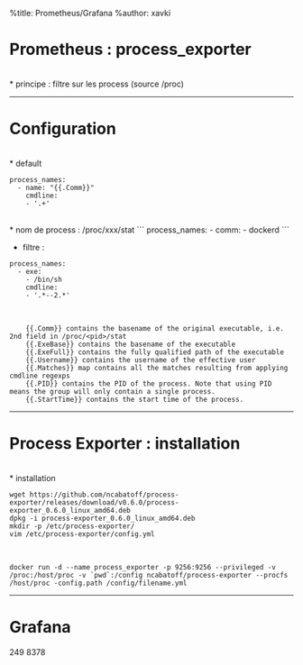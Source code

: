 %title: Prometheus/Grafana
%author: xavki


# Prometheus : process_exporter


<br>
* principe : filtre sur les process (source /proc)

--------------------------------------------------------------------------------------------------

# Configuration

<br>
* default

```
process_names:
  - name: "{{.Comm}}"
    cmdline:
    - '.+'
```

<br>
* nom de process : /proc/xxx/stat
```
process_names:
  - comm:
    - dockerd
```

* filtre :

```
process_names:
  - exe:
    - /bin/sh
    cmdline:
    - '.*--2.*'
```

<br>

```
    {{.Comm}} contains the basename of the original executable, i.e. 2nd field in /proc/<pid>/stat
    {{.ExeBase}} contains the basename of the executable
    {{.ExeFull}} contains the fully qualified path of the executable
    {{.Username}} contains the username of the effective user
    {{.Matches}} map contains all the matches resulting from applying cmdline regexps
    {{.PID}} contains the PID of the process. Note that using PID means the group will only contain a single process.
    {{.StartTime}} contains the start time of the process. 
```

--------------------------------------------------------------------------------------------------------

# Process Exporter : installation


<br>
* installation

```
wget https://github.com/ncabatoff/process-exporter/releases/download/v0.6.0/process-exporter_0.6.0_linux_amd64.deb
dpkg -i process-exporter_0.6.0_linux_amd64.deb
mkdir -p /etc/process-exporter/
vim /etc/process-exporter/config.yml
```


<br>

```
docker run -d --name process_exporter -p 9256:9256 --privileged -v /proc:/host/proc -v `pwd`:/config ncabatoff/process-exporter --procfs /host/proc -config.path /config/filename.yml
```

--------------------------------------------------------------------------------------------------------

# Grafana


249
8378
